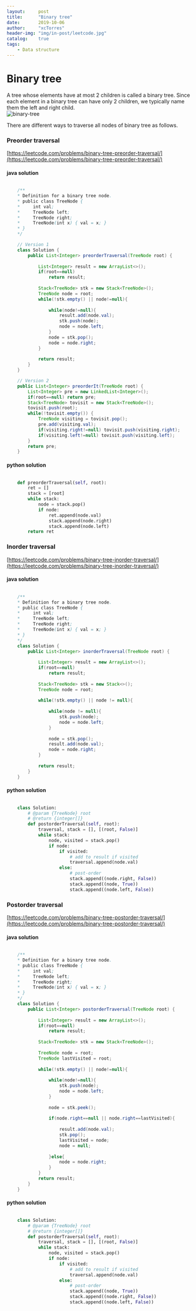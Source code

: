 ```yaml
---
layout:     post
title:      "Binary tree"
date:       2019-10-06
author:     "xcTorres"
header-img: "img/in-post/leetcode.jpg"
catalog:    true
tags:
    - Data structure
---
```

# Binary tree
A tree whose elements have at most 2 children is called a binary tree. Since each element in a binary tree can have only 2 children, we typically name them the left and right child.  
![binary-tree](/img/in-post/binary-tree.png)

There are different ways to traverse all nodes of binary tree as follows.
### Preorder traversal
[https://leetcode.com/problems/binary-tree-preorder-traversal/](https://leetcode.com/problems/binary-tree-preorder-traversal/)

#### java solution
```java

    /**
    * Definition for a binary tree node.
    * public class TreeNode {
    *     int val;
    *     TreeNode left;
    *     TreeNode right;
    *     TreeNode(int x) { val = x; }
    * }
    */

    // Version 1
    class Solution {
        public List<Integer> preorderTraversal(TreeNode root) {
            
            List<Integer> result = new ArrayList<>();
            if(root==null)
                return result;
            
            Stack<TreeNode> stk = new Stack<TreeNode>();
            TreeNode node = root;
            while(!stk.empty() || node!=null){
                
                while(node!=null){
                    result.add(node.val);
                    stk.push(node);
                    node = node.left;
                }
                node = stk.pop();
                node = node.right;
            }
            
            return result;
        }
    }

    // Version 2
    public List<Integer> preorderIt(TreeNode root) {
		List<Integer> pre = new LinkedList<Integer>();
		if(root==null) return pre;
		Stack<TreeNode> tovisit = new Stack<TreeNode>();
		tovisit.push(root);
		while(!tovisit.empty()) {
			TreeNode visiting = tovisit.pop();
			pre.add(visiting.val);
			if(visiting.right!=null) tovisit.push(visiting.right);
			if(visiting.left!=null) tovisit.push(visiting.left);
		}
		return pre;
	}

```
#### python solution
```python

    def preorderTraversal(self, root):
        ret = []
        stack = [root]
        while stack:
            node = stack.pop()
            if node:
                ret.append(node.val)
                stack.append(node.right)
                stack.append(node.left)
        return ret

```
### Inorder traversal
[https://leetcode.com/problems/binary-tree-inorder-traversal/](https://leetcode.com/problems/binary-tree-inorder-traversal/)
#### java solution
```java

    /**
    * Definition for a binary tree node.
    * public class TreeNode {
    *     int val;
    *     TreeNode left;
    *     TreeNode right;
    *     TreeNode(int x) { val = x; }
    * }
    */
    class Solution {
        public List<Integer> inorderTraversal(TreeNode root) {
                    
            List<Integer> result = new ArrayList<>();
            if(root==null)
                return result;
            
            Stack<TreeNode> stk = new Stack<>();
            TreeNode node = root;
            
            while(!stk.empty() || node != null){
                
                while(node != null){
                    stk.push(node);
                    node = node.left;
                }
                
                node = stk.pop();
                result.add(node.val);
                node = node.right;
            }
            
            return result;
        }
    }

```
#### python solution
```python

    class Solution:
        # @param {TreeNode} root
        # @return {integer[]}
        def postorderTraversal(self, root):
            traversal, stack = [], [(root, False)]
            while stack:
                node, visited = stack.pop()
                if node:
                    if visited:
                        # add to result if visited
                        traversal.append(node.val)
                    else:
                        # post-order
                        stack.append((node.right, False))
                        stack.append((node, True))
                        stack.append((node.left, False))

```

### Postorder traversal
[https://leetcode.com/problems/binary-tree-postorder-traversal/](https://leetcode.com/problems/binary-tree-postorder-traversal/)

#### java solution
```java

    /**
    * Definition for a binary tree node.
    * public class TreeNode {
    *     int val;
    *     TreeNode left;
    *     TreeNode right;
    *     TreeNode(int x) { val = x; }
    * }
    */
    class Solution {
        public List<Integer> postorderTraversal(TreeNode root) {
            
            List<Integer> result = new ArrayList<>();
            if(root==null)
                return result;
            
            Stack<TreeNode> stk = new Stack<TreeNode>();
            
            TreeNode node = root;
            TreeNode lastVisited = root;
            
            while(!stk.empty() || node!=null){
                
                while(node!=null){
                    stk.push(node);
                    node = node.left;
                }
                
                node = stk.peek();
                
                if(node.right==null || node.right==lastVisited){
                    
                    result.add(node.val);
                    stk.pop();
                    lastVisited = node;
                    node = null;
                    
                }else{
                    node = node.right;
                }
            }
            return result;
        }
    }

```

#### python solution
```python

    class Solution:
        # @param {TreeNode} root
        # @return {integer[]}
        def postorderTraversal(self, root):
            traversal, stack = [], [(root, False)]
            while stack:
                node, visited = stack.pop()
                if node:
                    if visited:
                        # add to result if visited
                        traversal.append(node.val)
                    else:
                        # post-order
                        stack.append((node, True))
                        stack.append((node.right, False))
                        stack.append((node.left, False))

```
